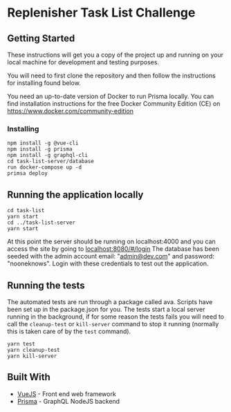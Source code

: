 # Replenisher Task List Challenge

## Getting Started

These instructions will get you a copy of the project up and running on your local machine for development and testing purposes.

You will need to first clone the repository and then follow the instructions for installing found below.

You need an up-to-date version of Docker to run Prisma locally. You can find installation instructions for the free Docker Community Edition (CE) on https://www.docker.com/community-edition

### Installing

```
npm install -g @vue-cli
npm install -g prisma 
npm install -g graphql-cli
cd task-list-server/database
run docker-compose up -d
primsa deploy
```

## Running the application locally

```
cd task-list
yarn start
cd ../task-list-server
yarn start
```

At this point the server should be running on localhost:4000 and you can access the site by going to [localhost:8080/#/login](localhost:8080/#/login)
The database has been seeded with the admin account email: "admin@dev.com" and password: "nooneknows". Login with these credentials to test out the application.

## Running the tests

The automated tests are run through a package called ava. Scripts have been set up in the package.json for you. The tests start a local server running in the background, if for some reason the tests fails you will need to call the `cleanup-test` or `kill-server` command to stop it running (normally this is taken care of by the `test` command).

```
yarn test
yarn cleanup-test
yarn kill-server
```

## Built With
* [VueJS](https://vuejs.org/) - Front end web framework
* [Prisma](https://www.prisma.io/) - GraphQL NodeJS backend
